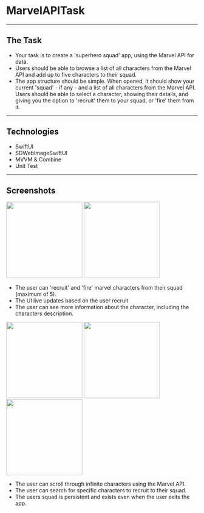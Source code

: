 # MarvelAPITask

---

## The Task
- Your task is to create a 'superhero squad' app, using the Marvel API for data.
- Users should be able to browse a list of all characters from the Marvel API and add up to five characters to their squad.
- The app structure should be simple. When opened, it should show your current 'squad' - if any - and a list of all characters from the Marvel API. Users should be able to select a character, showing their details, and giving you the option to 'recruit' them to your squad, or 'fire' them from it.

---

## Technologies
- SwiftUI
- SDWebImageSwiftUI
- MVVM & Combine
- Unit Test

---

## Screenshots

<img src="https://user-images.githubusercontent.com/91622555/146952544-515b7b21-21a6-4798-b890-d7c79ad649d0.gif" width=200></img>
<img src="https://user-images.githubusercontent.com/91622555/146952559-b9206aa9-f5b3-4685-b91d-060f561fbdfb.gif" width=200></img>
- The user can 'recruit' and 'fire' marvel characters from their squad (maximum of 5).
- The UI live updates based on the user recruit
- The user can see more information about the character, including the characters description.

<img src="https://user-images.githubusercontent.com/91622555/146952262-935ccec5-41cd-46b5-9140-5b2a97744102.gif" width=200></img>
<img src="https://user-images.githubusercontent.com/91622555/146952301-22ddcc72-daaa-4771-bf6f-ebae2c50fa32.gif" width=200></img>
<img src="https://user-images.githubusercontent.com/91622555/146952297-a53492c7-0b29-4c43-b26c-d88c5bd4e2c6.gif" width=200></img>
- The user can scroll through infinite characters using the Marvel API.
- The user can search for specific characters to recruit to their squad.
- The users squad is persistent and exists even when the user exits the app.
